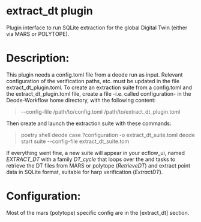 # extract_dt plugin
Plugin interface to run SQLite extraction for the global Digital Twin (either via MARS or POLYTOPE).

# Description:
This plugin needs a config.toml file from a deode run as input. Relevant configuration of the verification paths, etc. must be updated in the 
file extract_dt_plugin.toml.
To create an extraction suite from a config.toml and the extract_dt_plugin.toml file, create a file -i.e. called configuration- in the Deode-Workflow home directory, with the following content:

> --config-file
>   /path/to/config.toml
>   /path/to/extract_dt_plugin.toml

Then create and launch the extraction suite with these commands: 

> poetry shell
> deode case ?configuration -o extract_dt_suite.toml
> deode start suite --config-file extract_dt_suite.tom

If everything went fine, a new suite will appear in your ecflow_ui,
named *EXTRACT_DT* with a family *DT_cycle* that loops over the and tasks to retrieve the DT files from MARS or polytope (*RetrieveDT*) and extract point data in SQLite format, suitable for harp verification (*ExtractDT*).

# Configuration:

Most of the mars (polytope) specific config are in the [extract_dt] section.


